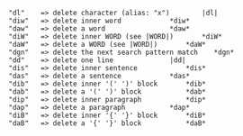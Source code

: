 	"dl"	=> delete character (alias: "x")		|dl|
	"diw"	=> delete inner word			*diw*
	"daw"	=> delete a word				*daw*
	"diW"	=> delete inner WORD (see |WORD|)		*diW*
	"daW"	=> delete a WORD (see |WORD|)		*daW*
	"dgn"   => delete the next search pattern match    *dgn*
	"dd"	=> delete one line				|dd|
	"dis"	=> delete inner sentence			*dis*
	"das"	=> delete a sentence			*das*
	"dib"	=> delete inner '(' ')' block		*dib*
	"dab"	=> delete a '(' ')' block			*dab*
	"dip"	=> delete inner paragraph			*dip*
	"dap"	=> delete a paragraph			*dap*
	"diB"	=> delete inner '{' '}' block		*diB*
	"daB"	=> delete a '{' '}' block			*daB*

